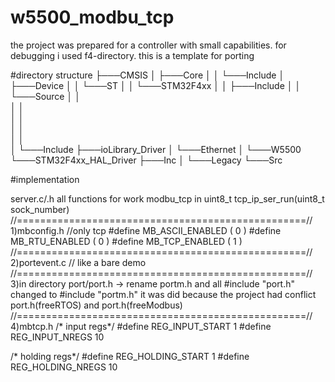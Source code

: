 # w5500_modbu_tcp
 the project was prepared for a controller with small capabilities.
 for debugging i used f4-directory.
 this is a template for porting


#directory structure
├───CMSIS
│   ├───Core
│   │   └───Include
│   ├───Device
│   │   └───ST
│   │       └───STM32F4xx
│   │           ├───Include
│   │           └───Source
│   │               
│   │                  
│   │                  
│   │                   
│   │                       
│   └───Include
├───ioLibrary_Driver
│   └───Ethernet
│       └───W5500
└───STM32F4xx_HAL_Driver
    ├───Inc
    │   └───Legacy
    └───Src
	
#implementation	

server.c/.h
all functions for work modbu_tcp in uint8_t tcp_ip_ser_run(uint8_t sock_number)
//==================================================//
1)mbconfig.h //only tcp
#define MB_ASCII_ENABLED                        (  0 )
#define MB_RTU_ENABLED                          (  0 )
#define MB_TCP_ENABLED                          (  1 )
//==================================================//
2)portevent.c // like a bare demo
//==================================================//
3)in directory port/port.h -> rename portm.h and all #include "port.h" changed to #include "portm.h"
it was did because the project had conflict port.h(freeRTOS) and port.h(freeModbus)
//==================================================//
4)mbtcp.h
/* input regs*/
#define REG_INPUT_START 1
#define REG_INPUT_NREGS 10

/* holding regs*/
#define  REG_HOLDING_START 1
#define  REG_HOLDING_NREGS 10 